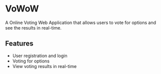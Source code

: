 # VoWoW

A Online Voting Web Application that allows users to vote for options and see the results in real-time.

## Features

- User registration and login
- Voting for options
- View voting results in real-time

